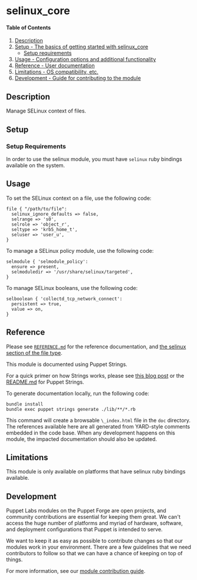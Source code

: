 
# selinux_core

#### Table of Contents

1. [Description](#description)
2. [Setup - The basics of getting started with selinux_core](#setup)
    * [Setup requirements](#setup-requirements)
3. [Usage - Configuration options and additional functionality](#usage)
4. [Reference - User documentation](#reference)
5. [Limitations - OS compatibility, etc.](#limitations)
6. [Development - Guide for contributing to the module](#development)

## Description

Manage SELinux context of files.

## Setup

### Setup Requirements

In order to use the selinux module, you must have `selinux` ruby bindings available on the system.

## Usage

To set the SELinux context on a file, use the following code:
```
file { "/path/to/file":
  selinux_ignore_defaults => false,
  selrange => 's0',
  selrole => 'object_r',
  seltype => 'krb5_home_t',
  seluser => 'user_u',
}
```

To manage a SELinux policy module, use the following code:
```
selmodule { 'selmodule_policy':
  ensure => present,
  selmoduledir => '/usr/share/selinux/targeted',
}
```

To manage SELinux booleans, use the following code:
```
selboolean { 'collectd_tcp_network_connect':
  persistent => true,
  value => on,
}
```

## Reference

Please see [`REFERENCE.md`](REFERENCE.md) for the reference documentation, and [the selinux section of the file type](https://puppet.com/docs/puppet/latest/types/file.html#file-attribute-selinux_ignore_defaults).

This module is documented using Puppet Strings.

For a quick primer on how Strings works, please see [this blog post](https://puppet.com/blog/using-puppet-strings-generate-great-documentation-puppet-modules) or the [README.md](https://github.com/puppetlabs/puppet-strings/blob/master/README.md) for Puppet Strings.

To generate documentation locally, run the following code:
```
bundle install
bundle exec puppet strings generate ./lib/**/*.rb
```
This command will create a browsable `\_index.html` file in the `doc` directory. The references available here are all generated from YARD-style comments embedded in the code base. When any development happens on this module, the impacted documentation should also be updated.

## Limitations

This module is only available on platforms that have selinux ruby bindings available.

## Development

Puppet Labs modules on the Puppet Forge are open projects, and community contributions are essential for keeping them great. We can't access the huge number of platforms and myriad of hardware, software, and deployment configurations that Puppet is intended to serve.

We want to keep it as easy as possible to contribute changes so that our modules work in your environment. There are a few guidelines that we need contributors to follow so that we can have a chance of keeping on top of things.

For more information, see our [module contribution guide](https://docs.puppetlabs.com/forge/contributing.html).
